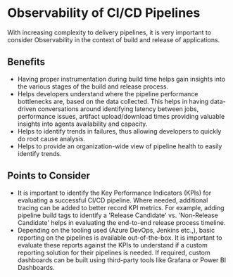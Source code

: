 # Observability of CI/CD Pipelines

With increasing complexity to delivery pipelines, it is very important
to consider Observability in the context of build and release of
applications.

## Benefits

- Having proper instrumentation during build time helps gain insights into the various stages of the build and release process.
- Helps developers understand where the pipeline performance bottlenecks are, based on the data collected. This
helps in having data-driven conversations around identifying latency between jobs, performance issues,
artifact upload/download times providing valuable insights into agents availability and capacity.
- Helps to identify trends in failures, thus allowing developers to quickly do root cause analysis.
- Helps to provide an organization-wide view of pipeline health to easily identify trends.

## Points to Consider

- It is important to identify the Key Performance Indicators (KPIs) for evaluating a successful CI/CD pipeline. Where needed, additional tracing can be added to better record KPI metrics. For example, adding pipeline build tags to identify a 'Release Candidate' vs. 'Non-Release Candidate' helps in evaluating the end-to-end release process timeline.
- Depending on the tooling used (Azure DevOps, Jenkins etc.,), basic reporting on the pipelines is
available out-of-the-box. It is important to evaluate these reports against the KPIs to understand if
a custom reporting solution for their pipelines is needed. If required, custom dashboards can be built using
third-party tools like Grafana or Power BI Dashboards.
